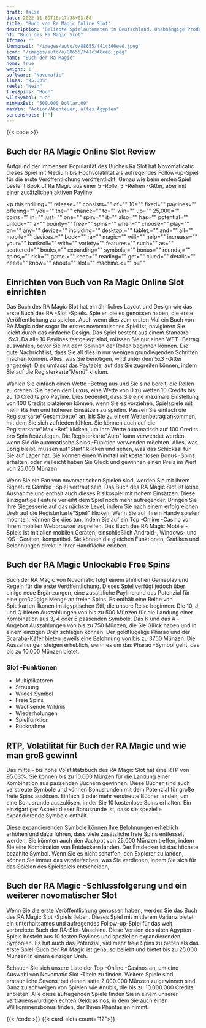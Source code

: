 ```yaml
---
draft: false
date: 2022-11-09T16:17:38+03:00
title: "Buch von Ra Magic Online Slot"
description: "Beliebte Spielautomaten in Deutschland. Unabhängige Produktbewertungen und exklusive Anmeldeangebote. Jetzt spielen!"
h1: "Buch des Ra Magic Slot"
iframe: ""
thumbnail: "/images/auto/o/88655/f41c346ee6.jpeg"
icon: "/images/auto/o/88655/f41c346ee6.jpeg"
name: "Buch der Ra Magie"
home: true
weight: 1
software: "Novomatic"
lines: "95.03%"
reels: "Nein"
freeSpins: "Hoch"
wildSymbol: "Ja"
minMaxBet: "500.000 Dollar.00"
maxWin: "Action/Abenteuer, altes Ägypten"
screenshots: [""]
---
```


{{< code >}}<h2>Buch der RA Magic Online Slot Review</h2><p>Aufgrund der immensen Popularität des Buches Ra Slot hat Novomaticatic dieses Spiel mit Medium bis Hochvolatilität als aufregendes Follow-up-Spiel für die erste Veröffentlichung veröffentlicht. Genau wie beim ersten Spiel besteht Book of Ra Magic aus einer 5 -Rolle, 3 -Reihen -Gitter, aber mit einer zusätzlichen aktiven Payline.</p><p.this thrilling="" release="" consists="" of="" 10="" fixed="" paylines="" offering="" you="" the="" chance="" to="" win="" up="" 25,000="" coins="" in="" just="" one="" spin.="" it="" also="" has="" potential="" unlock="" a="" bounty="" free="" spins="" when="" choose="" play="" on="" any="" device="" including="" desktop,="" tablet,="" and="" all="" mobile="" devices.="" book="" ra="" magic="" will="" help="" increase="" your="" bankroll="" with="" variety="" features="" such="" as="" scattered="" books,="" expanding="" symbols,="" bonus="" rounds,="" spins,="" risk="" game.="" keep="" reading="" get="" clued="" details="" need="" know="" about="" slot="" machine.<="" p=""<h2>Einrichten von Buch von Ra Magic Online Slot einrichten</h2><p>Das Buch des RA Magic Slot hat ein ähnliches Layout und Design wie das erste Buch des RA -Slot -Spiels. Spieler, die es genossen haben, die erste Veröffentlichung zu spielen. Auch wenn dies zum ersten Mal ein Buch von RA Magic oder sogar Ihr erstes novomatisches Spiel ist, navigieren Sie leicht durch das einfache Design. Das Spiel besteht aus einem Standard -5x3. Da alle 10 Paylines festgelegt sind, müssen Sie nur einen WET -Betrag auswählen, bevor Sie mit dem Spinnen der Rollen beginnen können. Die gute Nachricht ist, dass Sie all dies in nur wenigen grundlegenden Schritten machen können. Alles, was Sie benötigen, wird unter dem 5x3 -Gitter angezeigt. Dies umfasst das Paytable, auf das Sie zugreifen können, indem Sie auf die Registerkarte"Menü" klicken.</p><p>Wählen Sie einfach einen Wette -Betrag aus und Sie sind bereit, die Rollen zu drehen. Sie haben den Luxus, eine Wette von 0 zu wetten.10 Credits bis zu 10 Credits pro Payline. Dies bedeutet, dass Sie eine maximale Einstellung von 100 Credits platzieren können, wenn Sie es vorziehen, Spielspiele mit mehr Risiken und höheren Einsätzen zu spielen. Passen Sie einfach die Registerkarte"Gesamtbette" an, bis Sie zu einem Wettenbetrag ankommen, mit dem Sie sich zufrieden fühlen. Sie können auch auf die Registerkarte"Max -Bet" klicken, um Ihre Wette automatisch auf 100 Credits pro Spin festzulegen. Die Registerkarte"Áuto" kann verwendet werden, wenn Sie die automatische Spins -Funktion verwenden möchten. Alles, was übrig bleibt, müssen auf"Start" klicken und sehen, was das Schicksal für Sie auf Lager hat. Sie können einen Windfall mit kostenlosen Bonus -Spins erhalten, oder vielleicht haben Sie Glück und gewinnen einen Preis im Wert von 25.000 Münzen.</p><p>Wenn Sie ein Fan von novomatischen Spielen sind, werden Sie mit ihrem Signature Gamble -Spiel vertraut sein. Das Buch des RA Magic Slot ist keine Ausnahme und enthält auch dieses Risikospiel mit hohem Einsätzen. Diese einzigartige Feature verleiht dem Spiel noch mehr aufregender. Bringen Sie Ihre Siegesserie auf das nächste Level, indem Sie nach einem erfolgreichen Dreh auf die Registerkarte"Spiel" klicken. Wenn Sie auf Ihrem Handy spielen möchten, können Sie dies tun, indem Sie auf ein Top -Online -Casino von Ihrem mobilen Webbrowser zugreifen. Das Buch des RA Magic Mobile -Spiels ist mit allen mobilen Geräten, einschließlich Android-, Windows- und iOS -Geräten, kompatibel. Sie können die gleichen Funktionen, Grafiken und Belohnungen direkt in Ihrer Handfläche erleben.</p><h2>Buch der RA Magic Unlockable Free Spins</h2><p>Buch der RA Magic von Novomatic folgt einem ähnlichen Gameplay und Regeln für die erste Veröffentlichung. Dieses Spiel verfügt jedoch über einige neue Ergänzungen, eine zusätzliche Payline und das Potenzial für eine großzügige Menge an freien Spins. Es enthält eine Reihe von Spielkarten-Ikonen im ägyptischen Stil, die unsere Reise beginnen. Die 10, J und Q bieten Auszahlungen von bis zu 500 Münzen für die Landung einer Kombination aus 3, 4 oder 5 passenden Symbole. Das K und das A -Angebot Auszahlungen von bis zu 750 Münzen, die Sie Glück haben und in einem einzigen Dreh schlagen können. Der goldflügelige Pharao und der Scaraba-Käfer bieten jeweils eine Belohnung von bis zu 3750 Münzen. Die Auszahlungen steigen erheblich, wenn es um das Pharao -Symbol geht, das bis zu 10.000 Münzen bietet.</p><h3>
Slot -Funktionen</h3><ul>
<li></span>
Multiplikatoren</li>
<li></span>
Streuung</li>
<li></span>
Wildes Symbol</li>
<li></span>
Freie Spins</li>
<li></span>
Wachsende Wildnis</li>
<li></span>
Wiederholungen</li>
<li></span>
Spielfunktion</li>
<li></span>
Rücknahme</li></ul><h2>RTP, Volatilität für Buch der RA Magic und wie man groß gewinnt</h2><p>Das mittel- bis hohe Volatilitätsbuch des RA Magic Slot hat eine RTP von 95.03%. Sie können bis zu 10.000 Münzen für die Landung einer Kombination aus passenden Büchern gewinnen. Diese Bücher sind auch verstreute Symbole und können Bonusrunden mit dem Potenzial für große freie Spins auslösen. Einfach 3 oder mehr verstreute Bücher landen, um eine Bonusrunde auszulösen, in der Sie 10 kostenlose Spins erhalten. Ein einzigartiger Aspekt dieser Bonusrunde ist, dass sie spezielle expandierende Symbole enthält.</p><p>Diese expandierenden Symbole können Ihre Belohnungen erheblich erhöhen und dazu führen, dass viele zusätzliche freie Spins entfesselt werden. Sie könnten auch den Jackpot von 25.000 Münzen treffen, indem Sie eine Kombination von Entdeckern landen. Der Entdecker ist das höchste bezahlte Symbol. Wenn Sie es nicht schaffen, den Explorer zu landen, können Sie immer das vervielfachen, was Sie verdienen, indem Sie sich für das Spielen des Spielspiels entscheiden,.</p><h2>Buch der RA Magic -Schlussfolgerung und ein weiterer novomatischer Slot</h2><p>Wenn Sie die erste Veröffentlichung genossen haben, werden Sie das Buch des RA Magic Slot -Spiels lieben. Dieses Spiel mit mittlerem Varianz bietet ein unterhaltsames und aufregendes Follow-up-Spiel für das weit verbreitete Buch der RA-Slot-Maschine. Diese Version des alten Ägypten -Spiels besteht aus 10 festen Paylines und speziellen expandierenden Symbolen. Es hat auch das Potenzial, viel mehr freie Spins zu bieten als das erste Spiel. Buch der RA Magic ist genauso beliebt und bietet bis zu 25.000 Münzen in einem einzigen Dreh.</p><p>Schauen Sie sich unsere Liste der Top -Online -Casinos an, um eine Auswahl von Novomatic Slot -Titeln zu finden. Weitere Spiele sind erstaunliche Sevens, bei denen satte 2.000.000 Münzen zu gewinnen sind. Ganz zu schweigen von Spielen wie Anubis, die bis zu 10.000.000 Credits anbieten! Alle diese aufregenden Spiele finden Sie in einem unserer vertrauenswürdigen echten Geldcasinos, in dem Sie auch einen Willkommensbonus finden, der Ihnen Phantasien nimmt.</p>{{< /code >}}
{{< card-slots count="12">}}